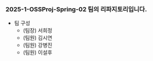 ### 2025-1-OSSProj-Spring-02 팀의 리파지토리입니다.
- 팀 구성 
    - (팀장) 서희정
    - (팀원) 김시연
    - (팀원) 강병진
    - (팀원) 이설후
